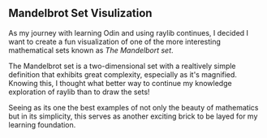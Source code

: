 ## Mandelbrot Set Visulization

As my journey with learning Odin and using raylib continues, I decided I want to create a fun visualization of one of the more interesting mathematical sets known as *The Mandelbort set*.

The Mandelbrot set is a two-dimensional set with a realtively simple definition that exhibits great complexity, especially as it's magnified. Knowing this, I thought what better way to continue my knowledge exploration of raylib than to draw the sets! 

Seeing as its one the best examples of not only the beauty of mathematics but in its simplicity, this serves as another exciting brick to be layed for my learning foundation. 
